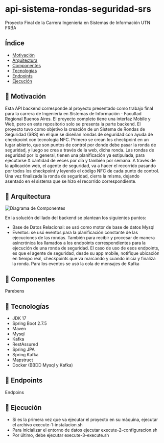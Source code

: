 # api-sistema-rondas-seguridad-srs
Proyecto Final de la Carrera Ingeniería en Sistemas de Información UTN FRBA

## Índice

* [Motivación](#-motivacin)
* [Arquitectura](#-arquitectura)
* [Componentes](#-componentes)
* [Tecnologías](#-tecnologas)
* [Endpoints](#-endpoints)
* [Ejecución](#-ejecucin)

## 🚀 Motivación

   Esta API backend corresponde al proyecto presentado como trabajo final para la carrera de Ingeniería en Sistemas de Información - Facultad Regional Buenos Aires.
El proyecto completo tiene una interfaz Mobile y Web, pero en este repositorio solo se presenta la parte backend. El proyecto tuvo como objetivo
la creación de un Sistema de Rondas de Seguridad (SRS) en el que se diseñan rondas de seguridad con ayuda de checkpoint con tecnología NFC.
Primero se crean los checkpoint en un lugar abierto, que son puntos de control por donde debe pasar la ronda de seguridad, y luego se crea a través de la web, dicha ronda.
Las rondas de seguridad por lo general, tienen una planificación ya estipulada, para ejecutarse X cantidad de veces por día y también por semana. 
A través de la aplicación web, el agente de seguridad, va a hacer el recorrido pasando por todos los checkpoint y leyendo el código NFC de cada punto de control. 
Una vez finalizada la ronda de seguridad, cierra la misma, dejando asentado en el sistema que se hizo el recorrido correspondiente. 

## 🚀 Arquitectura
![Diagrama de Componentes](https://github.com/jonathanvictorica/api-sistema-rondas-seguridad-srs/blob/develop/doc/Arquitectura.png)

En la solución del lado del backend se plantean los siguientes puntos:
* Base de Datos Relacional: se usó como motor de base de datos Mysql
* Eventos: se usó eventos para la planificación constante de las ejecuciones de las rondas. También para recibir y procesar de manera asincrónica
los llamados a los endpoints correspondientes para la ejecución de una ronda de seguridad. El caso de uso de esos endpoints, es que el agente de seguridad,
desde su app mobile, notifique ubicación en tiempo real, checkpoints que va marcando y cuando inicia y finaliza la ronda. 
Para los eventos se usó la cola de mensajes de Kafka

## 🚀 Componentes

Parebens

## 🚀 Tecnologías

* JDK 17
* Spring Boot 2.7.5
* Maven
* Mysql
* Kafka
* RestAssured
* Spring JPA
* Spring Kafka
* Mapstruct
* Docker (BBDD Mysql y Kafka)

## 🚀 Endpoints

Endpoins

## 🚀 Ejecución

* Si es la primera vez que va ejecutar el proyecto en su máquina, ejecutar el archivo execute-1-instalacion.sh
* Para inicializar el entorno de datos ejecutar execute-2-configuracion.sh
* Por último, debe ejecutar execute-3-execute.sh





